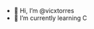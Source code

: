 - 👋 Hi, I’m @vicxtorres
- 🌱 I’m currently learning C

<!---
vicxtorres/vicxtorres is a ✨ special ✨ repository because its `README.md` (this file) appears on your GitHub profile.
You can click the Preview link to take a look at your changes.
--->
